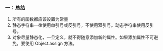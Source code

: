 ### 一：总结

1. 所有的函数都应该设置为常量
2. 静态字符串一律使用单引号或反引号，不使用双引号。动态字符串使用反引号。
3. 对象尽量静态化，一旦定义，就不得随意添加新的属性。如果添加属性不可避免，要使用 Object.assign 方法。
